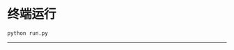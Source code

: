 # 终端运行

```shell
python run.py
```
**********************************************************************************************************************************************************************************************************************************************************************************************************************************************************************************************************************************************************************************************************************************************************************************************************************************************************************************************************************************************************************************************************************************************************************************************************************************